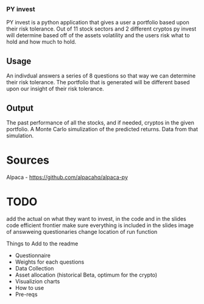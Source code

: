 ### PY invest

PY invest is a python application that gives a user a portfolio based upon their risk tolerance.
Out of 11 stock sectors and 2 different cryptos py invest will determine based off of the assets volatility and the users risk what to hold and how much to hold.

## Usage

An indivdual answers a series of 8 questions so that way we can determine their risk tolerance.
The portfolio that is generated will be different based upon our insight of their risk tolerance. 

## Output

The past performance of all the stocks, and if needed, cryptos in the given portfolio.
A Monte Carlo simulization of the predicted returns.
Data from that simulation.


# Sources

Alpaca - https://github.com/alpacahq/alpaca-py 

# TODO

add the actual on what they want to invest, in the code and in the slides
code efficient frontier
make sure everything is included in the slides
image of answweing questionaries
change location of run function

Things to Add to the readme
- Questionnaire
- Weights for each questions
- Data Collection
- Asset allocation (historical Beta, optimum for the crypto)
- Visualizion charts
- How to use
- Pre-reqs

